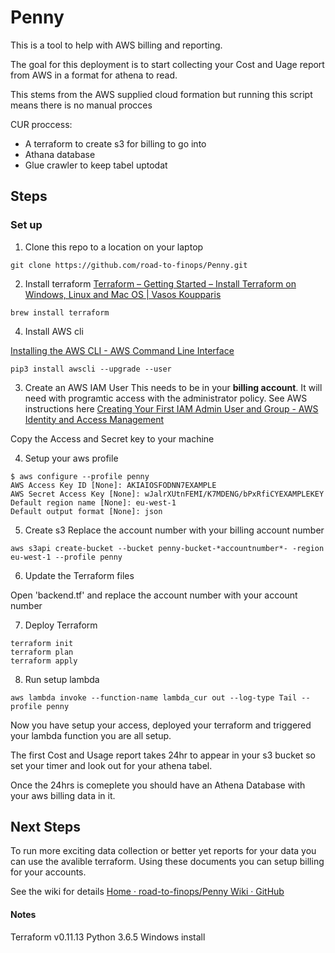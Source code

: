 # Penny
This is a tool to help with AWS billing and reporting.

The goal for this deployment is to start collecting your Cost and Uage report from AWS in a format for athena to read. 


This stems from the AWS supplied cloud formation but running this script means there is no manual procces

CUR proccess:

- A terraform to create s3 for billing to go into
- Athana database 
- Glue crawler to keep tabel uptodat


## Steps

### Set up 

1. Clone this repo to a location on your laptop

``` 
git clone https://github.com/road-to-finops/Penny.git
```

2. Install terraform 
[Terraform – Getting Started – Install Terraform on Windows, Linux and Mac OS | Vasos Koupparis](https://www.vasos-koupparis.com/terraform-getting-started-install/)

``` 
brew install terraform
```

4. Install AWS cli

[Installing the AWS CLI - AWS Command Line Interface](https://docs.aws.amazon.com/cli/latest/userguide/cli-chap-install.html)

```
pip3 install awscli --upgrade --user
```



3. Create an AWS IAM User
This needs to be in your **billing account**.  It will need with programtic access with the administrator policy. See AWS instructions here
[Creating Your First IAM Admin User and Group - AWS Identity and Access Management](https://docs.aws.amazon.com/IAM/latest/UserGuide/getting-started_create-admin-group.html)

Copy the Access and Secret key to your machine

4. Setup your aws profile
```
$ aws configure --profile penny
AWS Access Key ID [None]: AKIAIOSFODNN7EXAMPLE
AWS Secret Access Key [None]: wJalrXUtnFEMI/K7MDENG/bPxRfiCYEXAMPLEKEY
Default region name [None]: eu-west-1
Default output format [None]: json
```

5. Create s3
Replace the account number with your billing account number
```
aws s3api create-bucket --bucket penny-bucket-*accountnumber*- -region eu-west-1 --profile penny
```

6. Update the Terraform files

Open 'backend.tf' and replace the account number with your account number
 
7. Deploy Terraform
```
terraform init
terraform plan
terraform apply
```
8. Run setup lambda
```
aws lambda invoke --function-name lambda_cur out --log-type Tail --profile penny
```

Now you have setup your access, deployed your terraform and triggered your lambda function you are all setup.

The first Cost and Usage report takes 24hr to appear in your s3 bucket so set your timer and look out for your athena tabel.

Once the 24hrs is comeplete you should have an Athena Database with your aws billing data in it.

## Next Steps

To run more exciting data collection or better yet reports for your data you can use the avalible terraform. Using these documents you can setup billing for your accounts.

See the wiki for details 
[Home · road-to-finops/Penny Wiki · GitHub](https://github.com/road-to-finops/Penny/wiki)


#### Notes
Terraform v0.11.13
Python 3.6.5 
Windows install 
